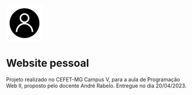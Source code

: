<div width=100px height=100px><img src="https://github.com/Thasxzoo/Personal-website/blob/main/img/favicon.png?raw=true" width="100px" height="100px"><h1>Website pessoal</h1></div>

Projeto realizado no CEFET-MG Campus V, para a aula de Programação Web II, proposto pelo docente André Rabelo.
Entregue no dia 20/04/2023.
